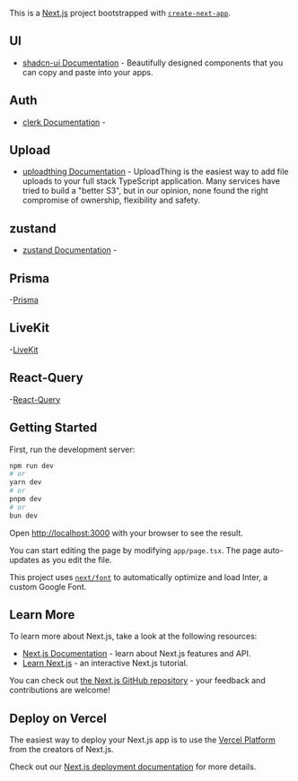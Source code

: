 This is a [Next.js](https://nextjs.org/) project bootstrapped with [`create-next-app`](https://github.com/vercel/next.js/tree/canary/packages/create-next-app).

## UI

- [shadcn-ui Documentation](https://ui.shadcn.com/) - Beautifully designed components that you can copy and paste into your apps.

## Auth

- [clerk Documentation](https://clerk.com) -

## Upload

- [uploadthing Documentation](https://docs.uploadthing.com/) - UploadThing is the easiest way to add file uploads to your full stack TypeScript application. Many services have tried to build a "better S3", but in our opinion, none found the right compromise of ownership, flexibility and safety.

## zustand

- [zustand Documentation]() -

## Prisma

-[Prisma](https://www.prisma.io/docs)

## LiveKit

-[LiveKit](https://livekit.io/)

## React-Query

-[React-Query](https://tanstack.com/query/latest/docs/framework/react/overview)

## Getting Started

First, run the development server:

```bash
npm run dev
# or
yarn dev
# or
pnpm dev
# or
bun dev
```

Open [http://localhost:3000](http://localhost:3000) with your browser to see the result.

You can start editing the page by modifying `app/page.tsx`. The page auto-updates as you edit the file.

This project uses [`next/font`](https://nextjs.org/docs/basic-features/font-optimization) to automatically optimize and load Inter, a custom Google Font.

## Learn More

To learn more about Next.js, take a look at the following resources:

- [Next.js Documentation](https://nextjs.org/docs) - learn about Next.js features and API.
- [Learn Next.js](https://nextjs.org/learn) - an interactive Next.js tutorial.

You can check out [the Next.js GitHub repository](https://github.com/vercel/next.js/) - your feedback and contributions are welcome!

## Deploy on Vercel

The easiest way to deploy your Next.js app is to use the [Vercel Platform](https://vercel.com/new?utm_medium=default-template&filter=next.js&utm_source=create-next-app&utm_campaign=create-next-app-readme) from the creators of Next.js.

Check out our [Next.js deployment documentation](https://nextjs.org/docs/deployment) for more details.
